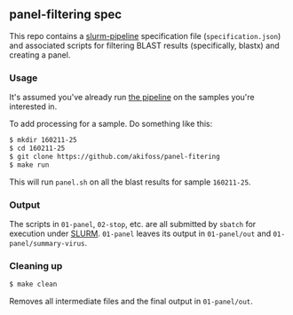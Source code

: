 ## panel-filtering spec

This repo contains a
[slurm-pipeline](https://github.com/acorg/slurm-pipeline) specification
file (`specification.json`) and associated scripts for filtering
BLAST results (specifically, blastx) and creating a panel.

### Usage

It's assumed you've already run
[the pipeline](https://github.com/acorg/sofia-blastx-pipeline) on the
samples you're interested in.

To add processing for a sample. Do something like this:

```sh
$ mkdir 160211-25
$ cd 160211-25
$ git clone https://github.com/akifoss/panel-fitering
$ make run
```

This will run `panel.sh` on all the blast results for sample `160211-25`.

### Output

The scripts in `01-panel`, `02-stop`, etc. are all submitted by `sbatch`
for execution under [SLURM](http://slurm.schedmd.com/). `01-panel` 
leaves its output in `01-panel/out` and `01-panel/summary-virus`.

### Cleaning up

```sh
$ make clean
```
Removes all intermediate files and the final output in `01-panel/out`.
